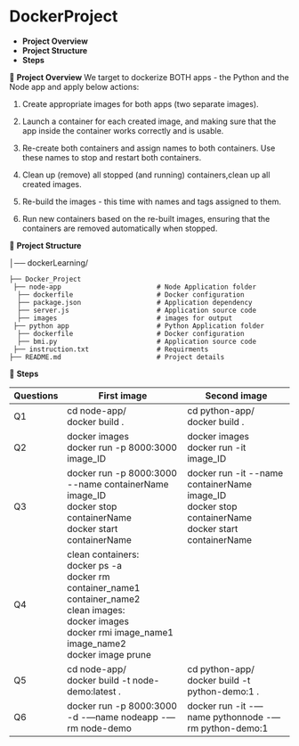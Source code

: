 # DockerProject
- **Project Overview**
- **Project Structure**
- **Steps**



📌 **Project Overview** 
We target to dockerize BOTH apps - the Python and the Node app and apply below actions:

1) Create appropriate images for both apps (two separate images).

2) Launch a container for each created image, and making sure that the app inside the container works correctly and is usable.

3) Re-create both containers and assign names to both containers. Use these names to stop and restart both containers.

4) Clean up (remove) all stopped (and running) containers,clean up all created images.

5) Re-build the images - this time with names and tags assigned to them.

6) Run new containers based on the re-built images, ensuring that the containers are removed automatically when stopped.
   

📂 **Project Structure**

  │── dockerLearning/  
  
    ├── Docker_Project 
     ├── node-app                        # Node Application folder
      ├── dockerfile                     # Docker configuration
      ├── package.json                   # Application dependency
      ├── server.js                      # Application source code 
      ├── images                         # images for output
     ├── python app                      # Python Application folder  
      ├── dockerfile                     # Docker configuration 
      ├── bmi.py                         # Application source code  
     ├── instruction.txt                 # Requirments
    ├── README.md                        # Project details


 🎯 **Steps**

| Questions   | First image                  | Second image  |
|------------|-------------------------------|------------|
| Q1         |cd node-app/ <br>docker build .    | cd python-app/ <br>docker build .   |
| Q2         | docker images<br>docker run -p 8000:3000 image_ID     | docker images<br>docker run -it image_ID     |
| Q3         | docker run  -p 8000:3000 --name containerName image_ID<br>docker stop containerName<br>docker start containerName    | docker run -it --name containerName image_ID<br>docker stop containerName<br>docker start containerName     |
| Q4         | clean containers: <br> docker ps -a<br> docker rm container_name1 container_name2<br>clean images:<br>docker images<br>docker rmi image_name1 image_name2<br>docker image prune    |     |
| Q5         |cd node-app/<br> docker build -t node-demo:latest .   | cd python-app/<br>docker build -t python-demo:1 .     |
| Q6         | docker run -p 8000:3000  -d -—name nodeapp -—rm node-demo     | docker run -it -—name pythonnode -—rm python-demo:1     |




